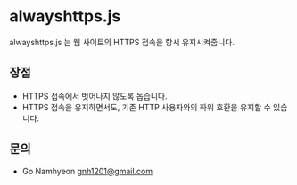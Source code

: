 # alwayshttps.js
alwayshttps.js 는 웹 사이트의 HTTPS 접속을 항시 유지시켜줍니다.

## 장점
- HTTPS 접속에서 벗어나지 않도록 돕습니다.
- HTTPS 접속을 유지하면서도, 기존 HTTP 사용자와의 하위 호환을 유지할 수 있습니다.

## 문의
- Go Namhyeon <gnh1201@gmail.com>
